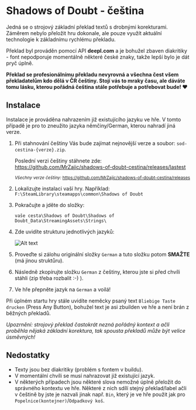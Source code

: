# Shadows of Doubt - čeština

Jedná se o strojový základní překlad textů s drobnými korekturami. Záměrem nebylo přeložit hru dokonale, ale pouze využít aktuální technologie k základnímu rychlému překladu.

Překlad byl prováděn pomocí API **deepl.com** a je bohužel zbaven diakritiky - font nepodporuje momentálně některé české znaky, takže lepší bylo je dát pryč úplně.

**Překlad se profesionálnímu překladu nevyrovná a všechna čest všem překladatelům kdo dělá v ČR češtiny. Stojí vás to mraky času, ale dáváte tomu lásku, kterou pořádná čeština stále potřebuje a potřebovat bude! ♥**

## Instalace

Instalace je prováděna nahrazením již existujícího jazyku ve hře. V tomto případě je pro to zneužito jazyka němčiny/German, kterou nahradí jiná verze.

1. Při stahnování češtiny Vás bude zajímat nejnovější verze a soubor: `sod-cestina-{verze}.zip`.

    Poslední verzi češtiny stáhnete zde:
    https://github.com/MrZajic/shadows-of-doubt-cestina/releases/lastest

    <sub>*Všechny verze češtiny:*
    https://github.com/MrZajic/shadows-of-doubt-cestina/releases</sub>
    

3. Lokalizujte instalaci vaší hry. Například:
`F:\SteamLibrary\steamapps\common\Shadows of Doubt`
4. Pokračujte a jděte do složky:

    `vaše cesta\Shadows of Doubt\Shadows of Doubt_Data\StreamingAssets\Strings\`
5. Zde uvidíte strukturu jednotlivých jazyků:

   
    ![Alt text](https://i.imgur.com/IwE6CBz.png)

6. Proveďte si zálohu originální složky `German` a tuto složku potom **SMAŽTE** (má jinou struktůru).
7. Následně zkopírujte složku `German` z češtiny, kterou jste si před chvíli stáhli (zip třeba rozbalit :-) ).
8. Ve hře přepněte jazyk na `German` a voilá!
   
Při úplném startu hry stále uvidíte neměcky psaný text `Bliebige Taste drucken` (Press Any Button), bohužel text je asi zbuilden ve hře a není brán z běžných překladů.

*Upozrnění: strojový překlad častokrát nezná pořádný kontext a ačli proběhla nějaká základní korektura, tak spousta překladů může být velice úsměvných!*

## Nedostatky
- Texty jsou bez diakritiky (problém s fontem v buildu).
- V momentální chvíli se musí nahrazovat již existující jazyk.
- V některých případech jsou některé slova nemožné úplně přeložit do správného kontextu ve hře. Některé z nich sdílí stejný překlad/label ačli v češtině by jste je nazvali jinak např. `Bin`, který je ve hře použit jak pro `Popelnice(kontejner)`/`Odpadkový koš`.

